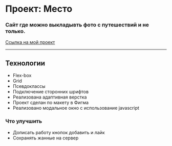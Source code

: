 # Проект: Место #

### Сайт где можно выкладывть фото с путешествий и не только.

[Ссылка на мой проект](https://july-curly.github.io/mesto/)
 ___

## Технологии

- Flex-box
- Grid
- Псевдоклассы
- Подключение сторонних шрифтов
- Реализована адаптивная верстка
- Проект сделан по макету в Фигма
- Реализовано модальное окно с использование javascript

### Что улучшить

- Дописать работу кнопок добавить и лайк
- Сохранять жанные на сервер

